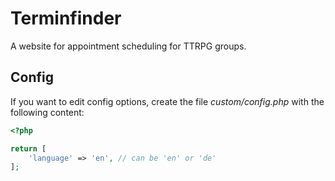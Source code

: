 # Terminfinder

A website for appointment scheduling for TTRPG groups.


## Config

If you want to edit config options, create the file *custom/config.php* with the following content:

```php
<?php

return [
	'language' => 'en', // can be 'en' or 'de'
];

```
